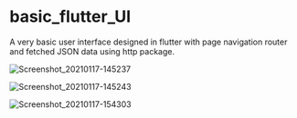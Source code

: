 # basic_flutter_UI
A very basic user interface designed in flutter with page navigation router and fetched JSON data using http package.

![Screenshot_20210117-145237](https://user-images.githubusercontent.com/58487973/104839873-12723c00-58ea-11eb-8fdf-bb22496903e7.png)

![Screenshot_20210117-145243](https://user-images.githubusercontent.com/58487973/104839963-8f9db100-58ea-11eb-8f0d-5401db8cf6e4.png)

![Screenshot_20210117-154303](https://user-images.githubusercontent.com/58487973/104839969-99271900-58ea-11eb-8fd8-5c0949a2f4e0.png)
